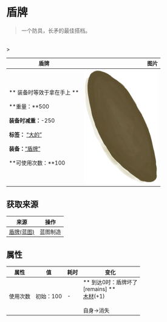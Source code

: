 # 盾牌  
> 一个防具，长矛的最佳搭档。  
<br>  
>   
  
  盾牌  |   图片   
 ----  |  ----:   
 ** 装备时等效于拿在手上 **<br><br>**重量：**500<br><br>**装备时减重：**-250<br><br>**标签：**	[“大的”](tag_Large.md)<br><br>**装备：**[“盾牌”](eTag_Shield.md)<br><br>**可使用次数：**100  |  <img decoding="async" src="Sprite/Shield.png" href="a.md" style="max-width:300px;max-height:300px;">   
  
## 获取来源  
来源  |  操作  
----  |  ----  
[盾牌(蓝图)](Bp_Shield.md)  |  蓝图制造  
## 属性   
属性  |  值  |  耗时  |  变化  
----  |  ----  |  ----  |  ----  
使用次数  |  初始：100  |  -  |  ** 到达0时：盾牌坏了 **<br>** [remains] **<br>[木材](Wood.md)(+1)<br><br>自身→消失  


<script>document.title="盾牌 - 卡牌生存百科 Card Survival Wiki";</script>